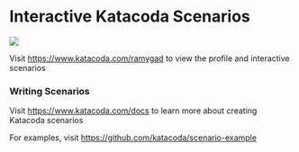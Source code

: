 # Interactive Katacoda Scenarios

[![](http://shields.katacoda.com/katacoda/ramygad/count.svg)](https://www.katacoda.com/ramygad "Get your profile on Katacoda.com")

Visit https://www.katacoda.com/ramygad to view the profile and interactive scenarios

### Writing Scenarios
Visit https://www.katacoda.com/docs to learn more about creating Katacoda scenarios

For examples, visit https://github.com/katacoda/scenario-example
